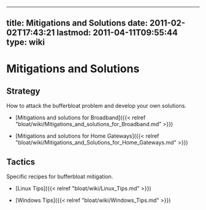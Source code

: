 
---
title: Mitigations and Solutions
date: 2011-02-02T17:43:21
lastmod: 2011-04-11T09:55:44
type: wiki
---
Mitigations and Solutions
=========================

Strategy
--------

How to attack the bufferbloat problem and develop your own solutions.

-   [Mitigations and solutions for Broadband]({{< relref "bloat/wiki/Mitigations_and_solutions_for_Broadband.md" >}})

<!-- -->

-   [Mitigations and solutions for Home Gateways]({{< relref "bloat/wiki/Mitigations_and_Solutions_for_Home_Gateways.md" >}})

Tactics
-------

Specific recipes for bufferbloat mitigation.

-   [Linux Tips]({{< relref "bloat/wiki/Linux_Tips.md" >}})

<!-- -->

-   [Windows Tips]({{< relref "bloat/wiki/Windows_Tips.md" >}})

